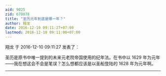 ```yaml
---
aid: 9025
zid: 678078
title: "圣历元年到底是哪一年？"
author: 翔龙
date: 2016-12-10 09:11:27+07:00
lastmod: 2016-12-10 09:11:00+07:00
---
```


翔龙 于 2016-12-10 09:11:27 发表了：

圣历是原书中唯一提到的未来元老院帝国使用的纪年法。在书中以 1629 年为元年——我在想这会不会是笔误？怎么想都应该是以圣船登陆的 1628 年为元年啊。

---
